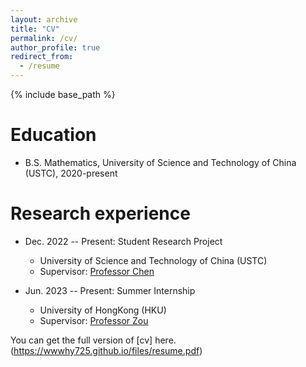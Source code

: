 ```yaml
---
layout: archive
title: "CV"
permalink: /cv/
author_profile: true
redirect_from:
  - /resume
---
```


{% include base_path %}

Education
======
* B.S. Mathematics, University of Science and Technology of China (USTC), 2020-present
<!--* M.S. in Jekyll, GitHub University, 2014 -->
<!--* Ph.D in Version Control Theory, GitHub University, 2018 (expected) -->

Research experience
======
* Dec. 2022 -- Present: Student Research Project
  * University of Science and Technology of China (USTC)
  <!-- * Brief introduction: -->
  * Supervisor: [Professor Chen](https://faculty.ustc.edu.cn/chenjingrun/)

* Jun. 2023 -- Present: Summer Internship
  * University of HongKong (HKU)
  <!-- * Duties included: Merging pull requests -->
  * Supervisor: [Professor Zou](https://difanzou.github.io/)
 
You can get the full version of [cv] here.(https://wwwhy725.github.io/files/resume.pdf)

